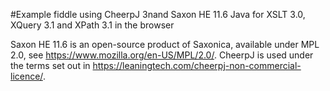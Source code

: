 #Example fiddle using CheerpJ 3nand Saxon HE 11.6 Java for XSLT 3.0, XQuery 3.1 and XPath 3.1 in the browser

Saxon HE 11.6 is an open-source product of Saxonica, available under MPL 2.0, see https://www.mozilla.org/en-US/MPL/2.0/.
CheerpJ is used under the terms set out in https://leaningtech.com/cheerpj-non-commercial-licence/.